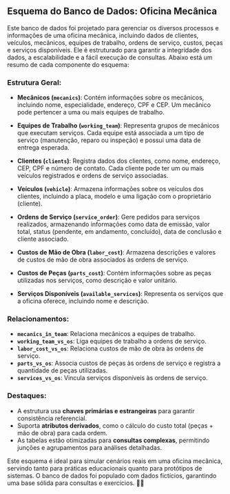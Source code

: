 ## Esquema do Banco de Dados: Oficina Mecânica

Este banco de dados foi projetado para gerenciar os diversos processos e informações de uma oficina mecânica, incluindo dados de clientes, veículos, mecânicos, equipes de trabalho, ordens de serviço, custos, peças e serviços disponíveis. Ele é estruturado para garantir a integridade dos dados, a escalabilidade e a fácil execução de consultas. Abaixo está um resumo de cada componente do esquema:

### Estrutura Geral:
- **Mecânicos (`mecanics`)**: Contém informações sobre os mecânicos, incluindo nome, especialidade, endereço, CPF e CEP. Um mecânico pode pertencer a uma ou mais equipes de trabalho.
  
- **Equipes de Trabalho (`working_team`)**: Representa grupos de mecânicos que executam serviços. Cada equipe está associada a um tipo de serviço (manutenção, reparo ou inspeção) e possui uma data de entrega esperada.

- **Clientes (`clients`)**: Registra dados dos clientes, como nome, endereço, CEP, CPF e número de contato. Cada cliente pode ter um ou mais veículos registrados e ordens de serviço associadas.

- **Veículos (`vehicle`)**: Armazena informações sobre os veículos dos clientes, incluindo a placa, modelo e uma ligação com o proprietário (cliente).

- **Ordens de Serviço (`service_order`)**: Gere pedidos para serviços realizados, armazenando informações como data de emissão, valor total, status (pendente, em andamento, concluído), data de conclusão e cliente associado.

- **Custos de Mão de Obra (`labor_cost`)**: Armazena descrições e valores de custos de mão de obra associados às ordens de serviço.

- **Custos de Peças (`parts_cost`)**: Contém informações sobre as peças utilizadas nos serviços, como descrição e valor unitário.

- **Serviços Disponíveis (`available_services`)**: Representa os serviços que a oficina oferece, incluindo nome e descrição.

### Relacionamentos:
- **`mecanics_in_team`**: Relaciona mecânicos a equipes de trabalho.
- **`working_team_vs_os`**: Liga equipes de trabalho a ordens de serviço.
- **`labor_cost_vs_os`**: Relaciona custos de mão de obra às ordens de serviço.
- **`parts_vs_os`**: Associa custos de peças às ordens de serviço e registra a quantidade de peças utilizadas.
- **`services_vs_os`**: Vincula serviços disponíveis às ordens de serviço.

### Destaques:
- A estrutura usa **chaves primárias e estrangeiras** para garantir consistência referencial.
- Suporta **atributos derivados**, como o cálculo do custo total (peças + mão de obra) para cada ordem.
- As tabelas estão otimizadas para **consultas complexas**, permitindo junções e agrupamentos para análises detalhadas.

Este esquema é ideal para simular cenários reais em uma oficina mecânica, servindo tanto para práticas educacionais quanto para protótipos de sistemas. O banco de dados foi populado com dados fictícios, garantindo uma base sólida para consultas e exercícios. 🚗🔧
